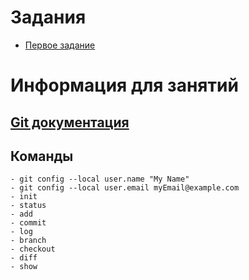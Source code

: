 # Задания

- [Первое задание](exercises/exercise_1.md)

# Информация для занятий

## [Git документация](https://git-scm.com/docs)

## Команды

    - git config --local user.name "My Name"
    - git config --local user.email myEmail@example.com
    - init
    - status
    - add
    - commit
    - log
    - branch
    - checkout
    - diff
    - show
